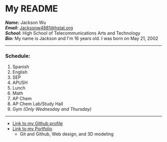 # My README

_**Name:**_ Jackson Wu  
_**Email:**_ Jacksonw4881@hstat.org  
_**School:**_ High School of Telecommunications Arts and Technology  
_**Bio:**_ My name is Jackson and I'm 16 years old. I was born on May 21, 2002  

---

### Schedule:
1. Spanish  
2. English
3. SEP
4. APUSH 
5. Lunch
6. Math
7. AP Chem
8. AP Chem Lab/Study Hall
9. Gym _(Only Wednesday and Thursday)_
---
* [Link to my Github profile](https://github.com/jacksonw4881)
* [Link to my Portfolio](https://sites.google.com/a/hstat.org/jacksonw4881sep11/)
  * Git and Github, Web design, and 3D modeling